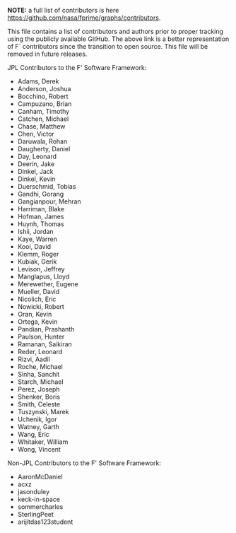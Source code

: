 **NOTE:** a full list of contributors is here https://github.com/nasa/fprime/graphs/contributors.

This file contains a list of contributors and authors prior to proper tracking using the publicly available GitHub. The above link is a better representation 
of F´ contributors since the transition to open source.  This file will be removed in future releases.


JPL Contributors to the F' Software Framework:

* Adams, Derek
* Anderson, Joshua
* Bocchino, Robert
* Campuzano, Brian
* Canham, Timothy
* Catchen, Michael
* Chase, Matthew
* Chen, Victor
* Daruwala, Rohan
* Daugherty, Daniel
* Day, Leonard
* Deerin, Jake
* Dinkel, Jack
* Dinkel, Kevin
* Duerschmid, Tobias
* Gandhi, Gorang
* Gangianpour, Mehran
* Harriman, Blake
* Hofman, James
* Huynh, Thomas
* Ishii, Jordan
* Kaye, Warren
* Kooi, David
* Klemm, Roger
* Kubiak, Gerik
* Levison, Jeffrey
* Manglapus, Lloyd
* Merewether, Eugene
* Mueller, David
* Nicolich, Eric
* Nowicki, Robert
* Oran, Kevin
* Ortega, Kevin
* Pandian, Prashanth 
* Paulson, Hunter
* Ramanan, Saikiran
* Reder, Leonard
* Rizvi, Aadil
* Roche, Michael
* Sinha, Sanchit
* Starch, Michael
* Perez, Joseph
* Shenker, Boris
* Smith, Celeste
* Tuszynski, Marek
* Uchenik, Igor
* Watney, Garth
* Wang, Eric
* Whitaker, William
* Wong, Vincent

Non-JPL Contributors to the F' Software Framework:

* AaronMcDaniel
* acxz
* jasonduley
* keck-in-space
* sommercharles
* SterlingPeet
* arijitdas123student
